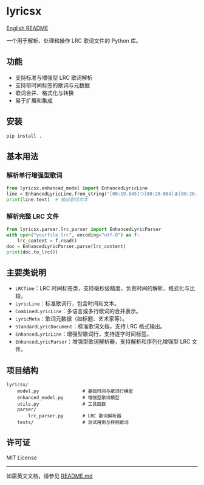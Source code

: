 # lyricsx

[English README](./README.md)

一个用于解析、处理和操作 LRC 歌词文件的 Python 库。

## 功能

- 支持标准与增强型 LRC 歌词解析
- 支持带时间标签的歌词与元数据
- 歌词合并、格式化与转换
- 易于扩展和集成

## 安装

```bash
pip install .
```

## 基本用法

### 解析单行增强型歌词
```python
from lyricsx.enhanced_model import EnhancedLyricLine
line = EnhancedLyricLine.from_string("[00:19.845]つ[00:20.084]ま[00:20.286]ら[00:20.501]な[00:20.700]い[00:20.997]な[00:21.685]")
print(line.text)  # 输出歌词文本
```

### 解析完整 LRC 文件
```python
from lyricsx.parser.lrc_parser import EnhancedLyricParser
with open("yourfile.lrc", encoding="utf-8") as f:
    lrc_content = f.read()
doc = EnhancedLyricParser.parse(lrc_content)
print(doc.to_lrc())
```

## 主要类说明

- `LRCTime`：LRC 时间标签类，支持毫秒级精度，负责时间的解析、格式化与比较。
- `LyricLine`：标准歌词行，包含时间和文本。
- `CombinedLyricLine`：多语言或多行歌词的合并表示。
- `LyricMeta`：歌词元数据（如标题、艺术家等）。
- `StandardLyricDocument`：标准歌词文档，支持 LRC 格式输出。
- `EnhancedLyricLine`：增强型歌词行，支持逐字时间标签。
- `EnhancedLyricParser`：增强型歌词解析器，支持解析和序列化增强型 LRC 文件。

## 项目结构

```
lyricsx/
    model.py                # 基础时间与歌词行模型
    enhanced_model.py       # 增强型歌词模型
    utils.py                # 工具函数
    parser/
        lrc_parser.py       # LRC 歌词解析器
    tests/                  # 测试用例与样例歌词
```

## 许可证

MIT License

---
如需英文文档，请参见 [README.md](./README.md)
